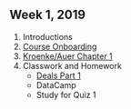 ## Week 1, 2019
1. Introductions
2. [Course Onboarding](../Slides/L0_Course_Onboarding.pdf)
3. [Kroenke/Auer Chapter 1](../Slides/L1_Introduction.pdf)
4. Classwork and Homework
    * [Deals Part 1](https://classroom.github.com/a/PPkOdZPL)
    * DataCamp
    * Study for Quiz 1 